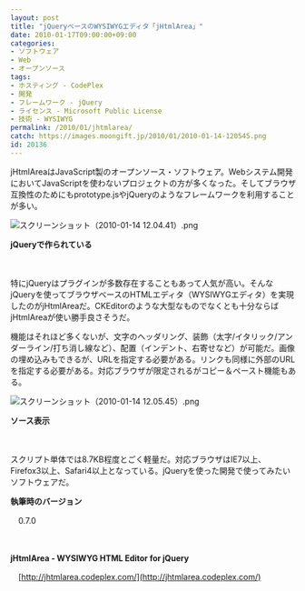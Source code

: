 ```yaml
---
layout: post
title: "jQueryベースのWYSIWYGエディタ「jHtmlArea」"
date: 2010-01-17T09:00:00+09:00
categories:
- ソフトウェア
- Web
- オープンソース
tags: 
- ホスティング - CodePlex
- 開発
- フレームワーク - jQuery
- ライセンス - Microsoft Public License
- 技術 - WYSIWYG
permalink: /2010/01/jhtmlarea/
catch: https://images.moongift.jp/2010/01/2010-01-14-120545.png
id: 20136
---
```

jHtmlAreaはJavaScript製のオープンソース・ソフトウェア。Webシステム開発においてJavaScriptを使わないプロジェクトの方が多くなった。そしてブラウザ互換性のためにもprototype.jsやjQueryのようなフレームワークを利用することが多い。

  

![スクリーンショット（2010-01-14 12.04.41）.png](https://images.moongift.jp/2010/01/2010-01-14-120441.png)  
  
**jQueryで作られている**

  

　

  

特にjQueryはプラグインが多数存在することもあって人気が高い。そんなjQueryを使ってブラウザベースのHTMLエディタ（WYSIWYGエディタ）を実現したのがjHtmlAreaだ。CKEditorのような大型なものでなくとも十分ならばjHtmlAreaが使い勝手良さそうだ。

  
<!--more-->

機能はそれほど多くないが、文字のヘッダリング、装飾（太字/イタリック/アンダーライン/打ち消し線など）、配置（インデント、右寄せなど）が可能だ。画像の埋め込みもできるが、URLを指定する必要がある。リンクも同様に外部のURLを指定する必要がある。対応ブラウザが限定されるがコピー＆ペースト機能もある。

  

![スクリーンショット（2010-01-14 12.05.45）.png](https://images.moongift.jp/2010/01/2010-01-14-120545.png)  
  
**ソース表示**

  

　

  

スクリプト単体では8.7KB程度とごく軽量だ。対応ブラウザはIE7以上、Firefox3以上、Safari4以上となっている。jQueryを使った開発で使ってみたいソフトウェアだ。

  

**執筆時のバージョン**  
  
　0.7.0

  

　

  

**jHtmlArea - WYSIWYG HTML Editor for jQuery**  
  
　[http://jhtmlarea.codeplex.com/](http://jhtmlarea.codeplex.com/)

  
